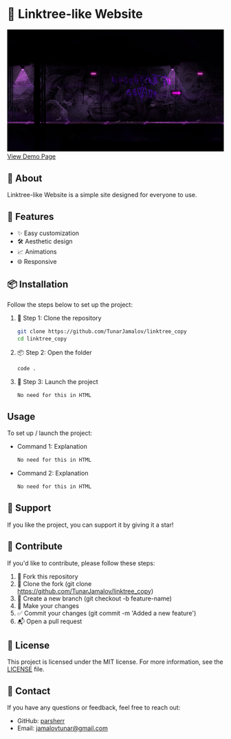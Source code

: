 # 📌 Linktree-like Website  

![Project Banner](subway.gif)  
[View Demo Page](https://tunarjamalov.github.io/linktree_copy)  

## 📖 About  

Linktree-like Website is a simple site designed for everyone to use.  

## 🚀 Features  

- ✨ Easy customization  
- 🛠️ Aesthetic design  
- 📈 Animations  
- 🌐 Responsive  

## 📦 Installation  

Follow the steps below to set up the project:  

1. 🎯 Step 1: Clone the repository  
   ```bash  
   git clone https://github.com/TunarJamalov/linktree_copy
   cd linktree_copy
   ```  

2. 📦 Step 2: Open the folder  
    ```bash  
    code .  
    ```  

3. 🚀 Step 3: Launch the project  
    ```bash  
    No need for this in HTML  
    ```  

## Usage  

To set up / launch the project:  

- Command 1: Explanation  
    ```bash  
    No need for this in HTML  
    ```  
- Command 2: Explanation  
    ```bash  
    No need for this in HTML  
    ```  

## 🌟 Support  
If you like the project, you can support it by giving it a star!

## 🤝 Contribute  
If you'd like to contribute, please follow these steps:  

1. 🍴 Fork this repository  
2. 👯 Clone the fork (git clone https://github.com/TunarJamalov/linktree_copy)  
3. 📝 Create a new branch (git checkout -b feature-name)  
4. 🔧 Make your changes  
5. ✅ Commit your changes (git commit -m 'Added a new feature')  
6. 📬 Open a pull request  

## 📄 License  
This project is licensed under the MIT license. For more information, see the [LICENSE](/LICENSEmd) file.  

## 💬 Contact  

If you have any questions or feedback, feel free to reach out:  

- GitHub: [parsherr](https://github.com/TunarJamalov)  
- Email: [jamalovtunar@gmail.com](mailto:jamalovtunar@gmail.com)  
